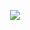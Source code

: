 <p align="center"><img src='https://cdn.discordapp.com/attachments/373551904665632788/440359768964595732/hmwk.png'/></p>
